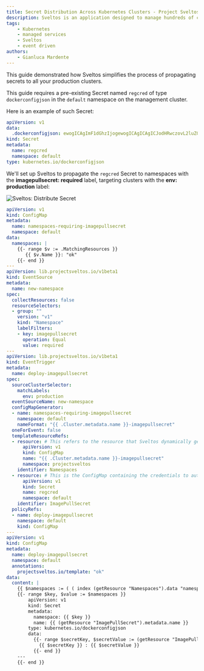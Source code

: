 ```yaml
---
title: Secret Distribution Across Kubernetes Clusters - Project Sveltos
description: Sveltos is an application designed to manage hundreds of clusters by providing declarative APIs to deploy Kubernetes add-ons across multiple clusters.
tags:
    - Kubernetes
    - managed services
    - Sveltos
    - event driven
authors:
    - Gianluca Mardente
---
```


This guide demonstrated how Sveltos simplifies the process of propagating secrets to all your production clusters.

This guide requires a pre-existing Secret named `regcred` of type `dockerconfigjson` in the `default` namespace on the management cluster.

Here is an example of such Secret:

```yaml
apiVersion: v1
data:
  .dockerconfigjson: ewogICAgImF1dGhzIjogewogICAgICAgICJodHRwczovL2luZGV4LmRvY2tlci5pby92MS8iOiB7CiAgICAgICAgICAgICJhdXRoIjogIkxXWWdjR0Z6YzNkdmNtUUsiCiAgICAgICAgfQogICAgfQp9Cg==
kind: Secret
metadata:
  name: regcred
  namespace: default
type: kubernetes.io/dockerconfigjson
```

We'll set up Sveltos to propagate the `regcred` Secret to namespaces with the __imagepullsecret: required__ label, targeting clusters with the __env: production__ label:

![Sveltos: Distribute Secret](../assets/distribute_secret.gif)

```yaml
apiVersion: v1
kind: ConfigMap
metadata:
  name: namespaces-requiring-imagepullsecret
  namespace: default
data:
  namespaces: |
    {{- range $v := .MatchingResources }}
       {{ $v.Name }}: "ok"
    {{- end }}
---
apiVersion: lib.projectsveltos.io/v1beta1
kind: EventSource
metadata:
  name: new-namespace
spec:
  collectResources: false
  resourceSelectors:
  - group: ""
    version: "v1"
    kind: "Namespace"
    labelFilters:
    - key: imagepullsecret
      operation: Equal
      value: required
---
apiVersion: lib.projectsveltos.io/v1beta1
kind: EventTrigger
metadata:
  name: deploy-imagepullsecret
spec:
  sourceClusterSelector:
    matchLabels:
      env: production
  eventSourceName: new-namespace
  configMapGenerator:
  - name: namespaces-requiring-imagepullsecret
    namespace: default
    nameFormat: "{{ .Cluster.metadata.name }}-imagepullsecret"
  oneForEvent: false
  templateResourceRefs:
  - resource: # This refers to the resource that Sveltos dynamically generates using ConfigMapGenerator.
      apiVersion: v1
      kind: ConfigMap
      name: "{{ .Cluster.metadata.name }}-imagepullsecret"
      namespace: projectsveltos
    identifier: Namespaces
  - resource: # This is the ConfigMap containing the credentials to authenticate with private registry
      apiVersion: v1
      kind: Secret
      name: regcred
      namespace: default
    identifier: ImagePullSecret
  policyRefs:
  - name: deploy-imagepullsecret
    namespace: default
    kind: ConfigMap
---
apiVersion: v1
kind: ConfigMap
metadata:
  name: deploy-imagepullsecret
  namespace: default
  annotations:
    projectsveltos.io/template: "ok"
data: 
  content: |
    {{ $namespaces := ( ( index (getResource "Namespaces").data "namespaces" ) | fromYaml ) }} 
    {{- range $key, $value := $namespaces }}
        apiVersion: v1
        kind: Secret
        metadata:
          namespace: {{ $key }}
          name: {{ (getResource "ImagePullSecret").metadata.name }}
        type: kubernetes.io/dockerconfigjson
        data:
          {{- range $secretKey, $secretValue := (getResource "ImagePullSecret").data }}
            {{ $secretKey }} : {{ $secretValue }}
          {{- end }}
    ---
    {{- end }}
```

